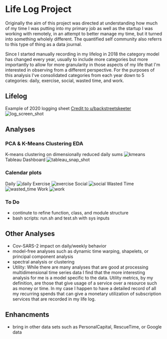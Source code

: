 # Life Log Project
Originally the aim of this project was directed at understanding how much of my time I was putting into my primary job as well as the startup I was working with remotely, in an attempt to better manage my time, but it turned into something wholely different. The quantified self community also referrs to this type of thing as a data journal. 

Since I started manually recording in my lifelog in 2018 the category model has changed every year, usually to include more categories but more importantly to allow for more granularity in those aspects of my life that I'm interested in observing from a different perspective. For the purposes of this analysis I've consolidated categories from each year down to 5 categories: daily, exercise, social, wasted time, and work.

## Lifelog
Example of 2020 logging sheet
[Credit to u/backstreetskeeter](https://www.reddit.com/r/dataisbeautiful/comments/5lh6tc/every_hour_of_my_2016_charted_by_category_oc/)
![log_screen_shot](https://github.com/william-cass-wright/quantified_self_life_log/blob/master/images/log_screen_shot.png)

## Analyses
### PCA & K-Means Clustering EDA
K-means clustering on dimensionally reduced daily sums
![kmeans](https://github.com/william-cass-wright/quantified_self_life_log/blob/master/images/kmeans.gif)  
Tableau Dashboard
![tableau_snap_shot](https://github.com/william-cass-wright/quantified_self_life_log/blob/master/images/tableau_snap_shot.png)
### Calendar plots
Daily
![daily](https://github.com/william-cass-wright/quantified_self_life_log/blob/master/images/2020-08-06_category_calplot_Daily.png)
Exercise
![exercise](https://github.com/william-cass-wright/quantified_self_life_log/blob/master/images/2020-08-06_category_calplot_Exercise.png)
Social
![social](https://github.com/william-cass-wright/quantified_self_life_log/blob/master/images/2020-08-06_category_calplot_Social.png)
Wasted Time
![wasted_time](https://github.com/william-cass-wright/quantified_self_life_log/blob/master/images/2020-08-06_category_calplot_Wasted_Time.png)
Work
![work](https://github.com/william-cass-wright/quantified_self_life_log/blob/master/images/2020-08-06_category_calplot_Work.png)
### To Do
- continute to refine function, class, and module structure
- bash scripts: run.sh and test.sh with sys inputs

## Other Analyses
- Cov-SARS-2 impact on daily/weekly behavior
- model-free analyses such as dynamic time warping, shapelets, or principal component analysis
- spectral analysis or clustering
- Utility: While there are many analyses that are good at processing multidimensional time series data I find that the more interesting analysis for me is a model specific to the data. Utility metrics, by my definition, are those that give usage of a service over a resource such as money or time. In my case I happen to have a detailed record of all my recurring spends that can give a monetary utilization of subscription services that are recorded in my life log. 

## Enhancments
- bring in other data sets such as PersonalCapital, RescueTime, or Google data
